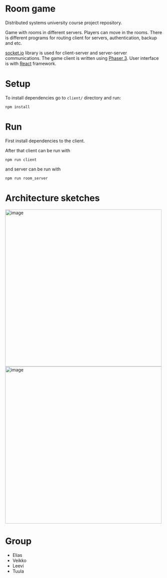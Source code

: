 # Room game

Distributed systems university course project repository.

Game with rooms in different servers. Players can move in the rooms. There is different programs for routing client for servers, authentication, backup and etc.

[socket.io](https://socket.io/) library is used for client-server and server-server communications. 
The game client is written using [Phaser 3](https://github.com/photonstorm/phaser). 
User interface is with [React](https://react.dev/) framework.

# Setup

To install dependencies go to `client/` directory and run:
```
npm install
```

# Run

First install dependencies to the client.

After that client can be run with
```
npm run client
```
and server can be run with
```
npm run room_server
```

# Architecture sketches

<img height="500" alt="image" src="https://github.com/Hajis23/room-game/assets/54055199/12217c95-4038-44f9-9b17-8e8061262016">

<img height="500" alt="image" src="https://github.com/Hajis23/room-game/assets/54055199/5c543878-6aee-4a6c-a400-7d748db6b49c">

# Group
- Elias
- Veikko
- Leevi
- Tuula
